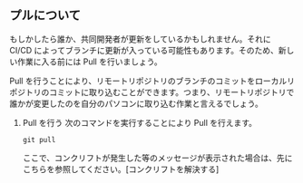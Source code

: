 ## プルについて

もしかしたら誰か、共同開発者が更新をしているかもしれません。それに CI/CD によってブランチに更新が入っている可能性もあります。そのため、新しい作業に入る前には Pull を行いましょう。

Pull を行うことにより、リモートリポジトリのブランチのコミットをローカルリポジトリのコミットに取り込むことができます。つまり、リモートリポジトリで誰かが変更したのを自分のパソコンに取り込む作業と言えるでしょう。

1. Pull を行う
   次のコマンドを実行することにより Pull を行えます。

   ```
   git pull
   ```

   ここで、コンクリフトが発生した等のメッセージが表示された場合は、先にこちらを参照してください。[コンクリフトを解決する]
